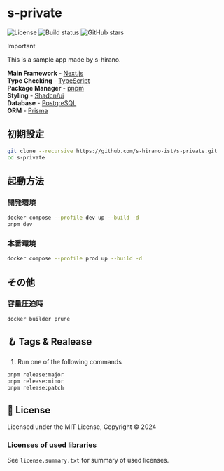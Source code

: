 # s-private

![License](https://img.shields.io/badge/license-MIT-blue)
![Build status](https://img.shields.io/github/actions/workflow/status/s-hirano-ist/s-private/build.yaml?branch=main)
![GitHub stars](https://img.shields.io/github/stars/s-hirano-ist/s-private.svg)

> [!IMPORTANT]
> This is a sample app made by s-hirano.

**Main Framework** - [Next.js](https://nextjs.org/)  
**Type Checking** - [TypeScript](https://www.typescriptlang.org/)  
**Package Manager** - [pnpm](https://pnpm.io/)  
**Styling** - [Shadcn/ui](https://ui.shadcn.com/)  
**Database** - [PostgreSQL](https://www.postgresql.org/)  
**ORM** - [Prisma](https://www.prisma.io/)  

## 初期設定

```bash
git clone --recursive https://github.com/s-hirano-ist/s-private.git
cd s-private
```

## 起動方法

### 開発環境

```bash
docker compose --profile dev up --build -d
pnpm dev
```

### 本番環境

```bash
docker compose --profile prod up --build -d
```

## その他

### 容量圧迫時

```bash
docker builder prune
```

## 🪝 Tags & Realease

1. Run one of the following commands

```bash
pnpm release:major
pnpm release:minor
pnpm release:patch
```

## 📜 License

Licensed under the MIT License, Copyright © 2024

### Licenses of used libraries

See `license.summary.txt` for summary of used licenses.
